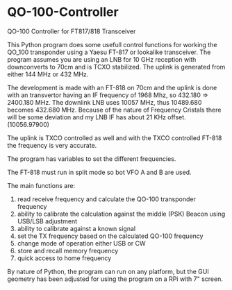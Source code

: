 # QO-100-Controller
QO-100 Controller for FT817/818 Transceiver


This Python program does some usefull control functions for working the QO_100 transponder using a Yaesu FT-817 or 
lookalike transceiver. The program assumes you are using an LNB for 10 GHz reception with downconverts to 70cm and is 
TCXO stabilized. The uplink is generated from either 144 MHz or 432 MHz. 

The development is made with an FT-818 on 70cm and the uplink is done with an transvertor having an IF frequency of 
1968 Mhz, so 432.180 => 2400.180 MHz. The downlink LNB uses 10057 MHz, thus 10489.680 becomes 432.680 MHz. Because 
of the nature of Frequency Cristals there will be some deviation and my LNB IF has about 21 KHz offset. (10056.97900)

The uplink is TXCO controlled as well and with the TXCO controlled FT-818 the frequency is very accurate.

The program has variables to set the different frequencies.

The FT-818 must run in split mode so bot VFO A and B are used.

The main functions are:
1. read receive frequency and calculate the QO-100 transponder frequency
2. ability to calibrate the calculation against the middle (PSK) Beacon using USB/LSB adjustment
3. ability to calibrate against a known signal
4. set the TX frequency based on the calculated QO-100 frequency
5. change mode of operation either USB or CW
6. store and recall memory frequency
7. quick access to home frequency

By nature of Python, the program can run on any platform, but the GUI geometry has been adjusted for using the 
program on a RPi with 7" screen.


